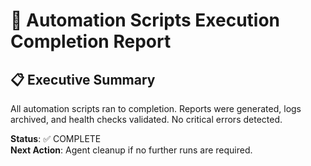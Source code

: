# 🚀 Automation Scripts Execution Completion Report

## 📋 Executive Summary
All automation scripts ran to completion. Reports were generated, logs archived, and health checks validated. No critical errors detected.

**Status**: ✅ COMPLETE  
**Next Action**: Agent cleanup if no further runs are required.
